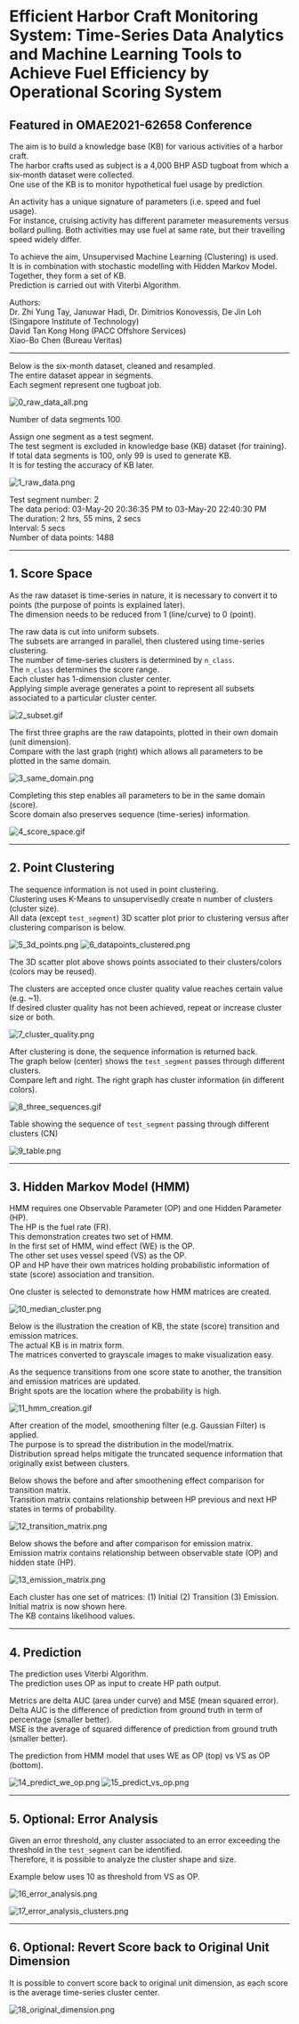 # Efficient Harbor Craft Monitoring System: Time-Series Data Analytics and Machine Learning Tools to Achieve Fuel Efficiency by Operational Scoring System

## Featured in OMAE2021-62658 Conference  

The aim is to build a knowledge base (KB) for various activities of a harbor craft.  
The harbor crafts used as subject is a 4,000 BHP ASD tugboat from which a six-month dataset were collected.  
One use of the KB is to monitor hypothetical fuel usage by prediction.  

An activity has a unique signature of parameters (i.e. speed and fuel usage).  
For instance, cruising activity has different parameter measurements versus bollard pulling. 
Both activities may use fuel at same rate, but their travelling speed widely differ. 

To achieve the aim, Unsupervised Machine Learning (Clustering) is used.  
It is in combination with stochastic modelling with Hidden Markov Model.  
Together, they form a set of KB.  
Prediction is carried out with Viterbi Algorithm.  

Authors:  
Dr. Zhi Yung Tay, Januwar Hadi, Dr. Dimitrios Konovessis, De Jin Loh (Singapore Institute of Technology)  
David Tan Kong Hong (PACC Offshore Services)  
Xiao-Bo Chen (Bureau Veritas)  

---

Below is the six-month dataset, cleaned and resampled.  
The entire dataset appear in segments.  
Each segment represent one tugboat job.  

![0_raw_data_all.png](img/0_raw_data_all.png)

Number of data segments 100.  

Assign one segment as a test segment.  
The test segment is excluded in knowledge base (KB) dataset (for training).  
If total data segments is 100, only 99 is used to generate KB.  
It is for testing the accuracy of KB later.  

![1_raw_data.png](img/1_raw_data.png)

Test segment number: 2  
The data period: 03-May-20 20:36:35 PM to 03-May-20 22:40:30 PM  
The duration: 2 hrs, 55 mins, 2 secs  
Interval: 5 secs  
Number of data points: 1488  

---

## 1. Score Space

As the raw dataset is time-series in nature, it is necessary to convert it to points (the purpose of points is explained later).  
The dimension needs to be reduced from 1 (line/curve) to 0 (point).  

The raw data is cut into uniform subsets.  
The subsets are arranged in parallel, then clustered using time-series clustering.  
The number of time-series clusters is determined by `n_class`.  
The `n_class` determines the score range.  
Each cluster has 1-dimension cluster center.  
Applying simple average generates a point to represent all subsets associated to a particular cluster center.  

![2_subset.gif](img/2_subset.gif)

The first three graphs are the raw datapoints, plotted in their own domain (unit dimension).  
Compare with the last graph (right) which allows all parameters to be plotted in the same domain.  

![3_same_domain.png](img/3_same_domain.png)

Completing this step enables all parameters to be in the same domain (score).  
Score domain also preserves sequence (time-series) information.  

![4_score_space.gif](img/4_score_space.gif)

---

## 2. Point Clustering

The sequence information is not used in point clustering.  
Clustering uses K-Means to unsupervisedly create n number of clusters (cluster size).  
All data (except `test_segment`) 3D scatter plot prior to clustering versus after clustering comparison is below.  

![5_3d_points.png](img/5_3d_points.png)    ![6_datapoints_clustered.png](img/6_datapoints_clustered.png)

The 3D scatter plot above shows points associated to their clusters/colors (colors may be reused).  

The clusters are accepted once cluster quality value reaches certain value (e.g. ~1).  
If desired cluster quality has not been achieved, repeat or increase cluster size or both.  

![7_cluster_quality.png](img/7_cluster_quality.png)

After clustering is done, the sequence information is returned back.  
The graph below (center) shows the `test_segment` passes through different clusters.  
Compare left and right. The right graph has cluster information (in different colors). 

![8_three_sequences.gif](img/8_three_sequences.gif)

Table showing the sequence of `test_segment` passing through different clusters (CN)

![9_table.png](img/9_table.png)

---

## 3. Hidden Markov Model (HMM)

HMM requires one Observable Parameter (OP) and one Hidden Parameter (HP).  
The HP is the fuel rate (FR).  
This demonstration creates two set of HMM.  
In the first set of HMM, wind effect (WE) is the OP.  
The other set uses vessel speed (VS) as the OP.  
OP and HP have their own matrices holding probabilistic information of state (score) association and transition.  

One cluster is selected to demonstrate how HMM matrices are created.  

![10_median_cluster.png](img/10_median_cluster.png)

Below is the illustration the creation of KB, the state (score) transition and emission matrices.  
The actual KB is in matrix form.  
The matrices converted to grayscale images to make visualization easy.  

As the sequence transitions from one score state to another, the transition and emission matrices are updated.  
Bright spots are the location where the probability is high.  

![11_hmm_creation.gif](img/11_hmm_creation.gif)

After creation of the model, smoothening filter (e.g. Gaussian Filter) is applied.  
The purpose is to spread the distribution in the model/matrix.  
Distribution spread helps mitigate the truncated sequence information that originally exist between clusters. 

Below shows the before and after smoothening effect comparison for transition matrix.  
Transition matrix contains relationship between HP previous and next HP states in terms of probability.  

![12_transition_matrix.png](img/12_transition_matrix.png)

Below shows the before and after comparison for emission matrix.  
Emission matrix contains relationship between observable state (OP) and hidden state (HP).  

![13_emission_matrix.png](img/13_emission_matrix.png)

Each cluster has one set of matrices: (1) Initial (2) Transition (3) Emission. Initial matrix is now shown here.  
The KB contains likelihood values.  

---

## 4. Prediction

The prediction uses Viterbi Algorithm.  
The prediction uses OP as input to create HP path output.  

Metrics are delta AUC (area under curve) and MSE (mean squared error).  
Delta AUC is the difference of prediction from ground truth in term of percentage (smaller better).  
MSE is the average of squared difference of prediction from ground truth (smaller better). 

The prediction from HMM model that uses WE as OP (top) vs VS as OP (bottom).  

![14_predict_we_op.png](img/14_predict_we_op.png)   ![15_predict_vs_op.png](img/15_predict_vs_op.png)

---

## 5. Optional: Error Analysis

Given an error threshold, any cluster associated to an error exceeding the threshold in the `test_segment` can be identified.  
Therefore, it is possible to analyze the cluster shape and size.  

Example below uses 10 as threshold from VS as OP.  

![16_error_analysis.png](img/16_error_analysis.png)

![17_error_analysis_clusters.png](img/17_error_analysis_clusters.png)

---

## 6. Optional: Revert Score back to Original Unit Dimension

It is possible to convert score back to original unit dimension, as each score is the average time-series cluster center.  

![18_original_dimension.png](img/18_original_dimension.png)
